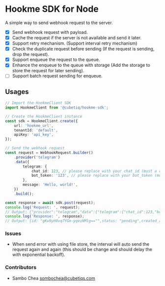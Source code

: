 # Hookme SDK for Node

A simple way to send webhook request to the server.

-   [x] Send webhook request with payload.
-   [x] Cache the request if the server is not available and send it later.
-   [x] Support retry mechanism. (Support interval retry mechanism)
-   [x] Check the duplicate request before sending (If the request is sending, drop the request).
-   [x] Support enqueue the request to the queue.
-   [x] Enhance the enqueue to the queue with storage (Add the storage to store the request for later sending).
-   [ ] Support batch request sending for enqueue.

## Usages

```typescript
// Import the HookmeClient SDK
import HookmeClient from '@cubetiq/hookme-sdk';

// Create the HookmeClient instance
const sdk = HookmeClient.create({
    url: 'hookme_url',
    tenantId: 'default',
    apiKey: 'api_key',
});

// Send the webhook request
const request = WebhookRequest.builder()
    .provider('telegram')
    .data({
        telegram: {
            chat_id: 123, // please replace with your chat_id (must a correct chat_id)
            bot_token: '123', // please replace with your bot_token (must a correct bot_token)
        },
        message: 'Hello, world!',
    })
    .build();

const response = await sdk.post(request);
console.log('Request: ', request);
// Output: {"provider":"telegram","data":{"telegram":{"chat_id":123,"bot_token":"123"},"message":"Hello, world!"}}
console.log('Response: ', response);
// Output: {id: "gKw9yH0vq7YGm-yqeiNMlg=="",status: "pending",created_at: "2024-05-29T11:17:45.295Z"}
```

### Issues

-   When send error with using file store, the interval will auto send the request again and again (this should be change and should delay the with exponential backoff).

### Contributors

-   Sambo Chea <sombochea@cubetiqs.com>
